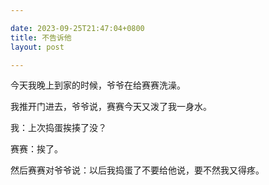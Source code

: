 ```yaml
---

date: 2023-09-25T21:47:04+0800
title: 不告诉他
layout: post

---
```


今天我晚上到家的时候，爷爷在给赛赛洗澡。

我推开门进去，爷爷说，赛赛今天又泼了我一身水。

我：上次捣蛋挨揍了没？

赛赛：挨了。

然后赛赛对爷爷说：以后我捣蛋了不要给他说，要不然我又得疼。
